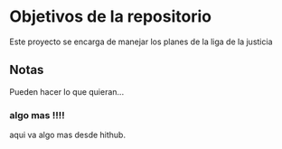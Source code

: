 # Objetivos de la repositorio

Este proyecto se encarga de manejar los planes de la liga de la justicia


## Notas
Pueden hacer lo que quieran...

### algo mas !!!!
aqui va algo mas desde hithub.
